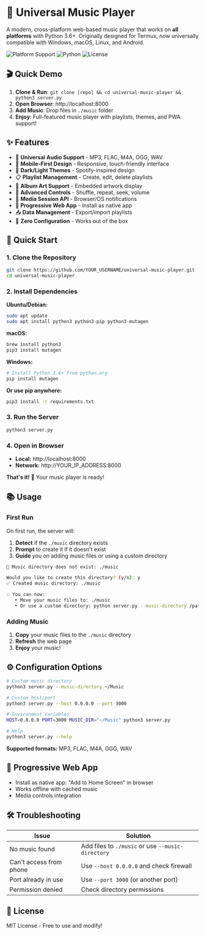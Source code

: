 # 🎵 Universal Music Player

A modern, cross-platform web-based music player that works on **all platforms** with Python 3.6+. Originally designed for Termux, now universally compatible with Windows, macOS, Linux, and Android.

![Platform Support](https://img.shields.io/badge/platform-Windows%20%7C%20macOS%20%7C%20Linux%20%7C%20Android-blue)
![Python](https://img.shields.io/badge/python-3.6%2B-green)
![License](https://img.shields.io/badge/license-MIT-blue)

## 🎬 Quick Demo

1. **Clone & Run**: `git clone [repo] && cd universal-music-player && python3 server.py`
2. **Open Browser**: http://localhost:8000
3. **Add Music**: Drop files in `./music` folder
4. **Enjoy**: Full-featured music player with playlists, themes, and PWA support!

## ✨ Features

- 🎵 **Universal Audio Support** - MP3, FLAC, M4A, OGG, WAV
- 📱 **Mobile-First Design** - Responsive, touch-friendly interface
- 🌙 **Dark/Light Themes** - Spotify-inspired design
- 📋 **Playlist Management** - Create, edit, delete playlists
- 🎨 **Album Art Support** - Embedded artwork display
- 🔀 **Advanced Controls** - Shuffle, repeat, seek, volume
- 📳 **Media Session API** - Browser/OS notifications
- 💾 **Progressive Web App** - Install as native app
- 📤 **Data Management** - Export/import playlists
- 🚀 **Zero Configuration** - Works out of the box

## 🚀 Quick Start

### 1. Clone the Repository
```bash
git clone https://github.com/YOUR_USERNAME/universal-music-player.git
cd universal-music-player
```

### 2. Install Dependencies

**Ubuntu/Debian:**
```bash
sudo apt update
sudo apt install python3 python3-pip python3-mutagen
```

**macOS:**
```bash
brew install python3
pip3 install mutagen
```

**Windows:**
```bash
# Install Python 3.6+ from python.org
pip install mutagen
```

**Or use pip anywhere:**
```bash
pip3 install -r requirements.txt
```

### 3. Run the Server
```bash
python3 server.py
```

### 4. Open in Browser
- **Local:** http://localhost:8000
- **Network:** http://YOUR_IP_ADDRESS:8000

**That's it!** 🎉 Your music player is ready!

## 📚 Usage

### First Run
On first run, the server will:
1. **Detect** if the `./music` directory exists
2. **Prompt** to create it if it doesn't exist
3. **Guide** you on adding music files or using a custom directory

```bash
📁 Music directory does not exist: ./music

Would you like to create this directory? (y/n): y
✅ Created music directory: ./music

💡 You can now:
   • Move your music files to: ./music
   • Or use a custom directory: python server.py --music-directory /path/to/your/music
```

### Adding Music
1. **Copy** your music files to the `./music` directory
2. **Refresh** the web page
3. **Enjoy** your music!

## ⚙️ Configuration Options

```bash
# Custom music directory
python3 server.py --music-directory ~/Music

# Custom host/port  
python3 server.py --host 0.0.0.0 --port 3000

# Environment variables
HOST=0.0.0.0 PORT=3000 MUSIC_DIR="~/Music" python3 server.py

# Help
python3 server.py --help
```

**Supported formats:** MP3, FLAC, M4A, OGG, WAV

## 📱 Progressive Web App

- Install as native app: "Add to Home Screen" in browser
- Works offline with cached music
- Media controls integration

## 🛠️ Troubleshooting

| Issue | Solution |
|-------|----------|
| No music found | Add files to `./music` or use `--music-directory` |
| Can't access from phone | Use `--host 0.0.0.0` and check firewall |
| Port already in use | Use `--port 3000` (or another port) |
| Permission denied | Check directory permissions |

## 📄 License

MIT License - Free to use and modify!
